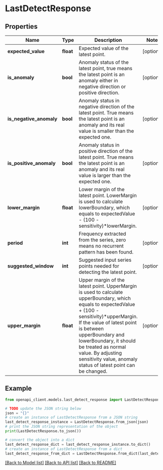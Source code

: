# LastDetectResponse


## Properties

Name | Type | Description | Notes
------------ | ------------- | ------------- | -------------
**expected_value** | **float** | Expected value of the latest point. | [optional] 
**is_anomaly** | **bool** | Anomaly status of the latest point, true means the latest point is an anomaly either in negative direction or positive direction. | [optional] 
**is_negative_anomaly** | **bool** | Anomaly status in negative direction of the latest point. True means the latest point is an anomaly and its real value is smaller than the expected one. | [optional] 
**is_positive_anomaly** | **bool** | Anomaly status in positive direction of the latest point. True means the latest point is an anomaly and its real value is larger than the expected one. | [optional] 
**lower_margin** | **float** | Lower margin of the latest point. LowerMargin is used to calculate lowerBoundary, which equals to expectedValue - (100 - sensitivity)*lowerMargin.  | [optional] 
**period** | **int** | Frequency extracted from the series, zero means no recurrent pattern has been found. | [optional] 
**suggested_window** | **int** | Suggested input series points needed for detecting the latest point. | [optional] 
**upper_margin** | **float** | Upper margin of the latest point. UpperMargin is used to calculate upperBoundary, which equals to expectedValue + (100 - sensitivity)*upperMargin. If the value of latest point is between upperBoundary and lowerBoundary, it should be treated as normal value. By adjusting sensitivity value, anomaly status of latest point can be changed. | [optional] 

## Example

```python
from openapi_client.models.last_detect_response import LastDetectResponse

# TODO update the JSON string below
json = "{}"
# create an instance of LastDetectResponse from a JSON string
last_detect_response_instance = LastDetectResponse.from_json(json)
# print the JSON string representation of the object
print(LastDetectResponse.to_json())

# convert the object into a dict
last_detect_response_dict = last_detect_response_instance.to_dict()
# create an instance of LastDetectResponse from a dict
last_detect_response_from_dict = LastDetectResponse.from_dict(last_detect_response_dict)
```
[[Back to Model list]](../README.md#documentation-for-models) [[Back to API list]](../README.md#documentation-for-api-endpoints) [[Back to README]](../README.md)


